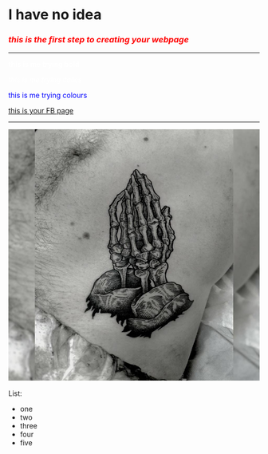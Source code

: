 <h1>I have no idea</h1>

<h3><i><font color="red">this is the first step to creating your webpage</font></i></h3>
<hr>
<p>
<font color="white"><b>this is me trying bold</b></font>

<p>
<font color="white"><i>this is me trying italics</i></font>

<p>
<font color="blue">this is me trying colours</font>

<p>
<a href="https://www.facebook.com/ben.efrah"> this is your FB page</a>

<hr>

<img src="benni-photo.jpg">


List:
- one
- two
- three
- four
- five

